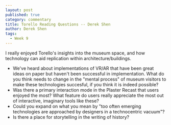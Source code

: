 ```yaml
---
layout: post
published: true
category: commentary
title: Torello Reading Questions -- Derek Shen
author: Derek Shen
tags:
  - Week 9
---
```

I really enjoyed Torello's insights into the museum space, and how technology can aid replication  within architecture/buildings.

- We've heard about implementations of VR/AR that have been great ideas on paper but haven't been successful in implementation. What do you think needs to change in the "mental process" of museum visitors to make these technologies succesful, if you think it is indeed possible?
- Was there a primary interaction mode in the Plaster Recast that users enjoyed the most? What feature do users really appreciate the most out of interactive, imaginary tools like these?
- Could you expand on what you mean by "too often emerging technologies are approached by designers in a technocentric vacuum"?
- Is there a place for storytelling in the writing of history?